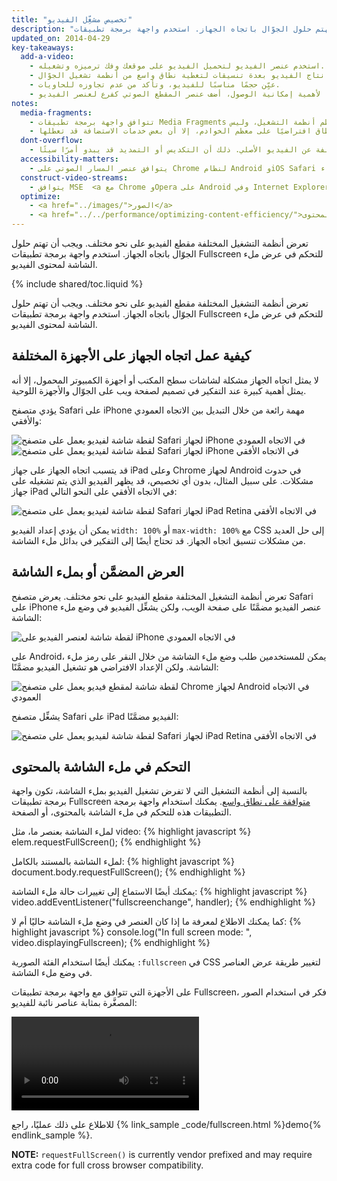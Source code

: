 ```yaml
---
title: "تخصيص مشغِّل الفيديو"
description: "تعرض أنظمة التشغيل المختلفة مقطع الفيديو على نحو مختلف. ويجب أن تهتم حلول الجوّال باتجاه الجهاز. استخدم واجهة برمجة تطبيقات Fullscreen للتحكم في عرض ملء الشاشة لمحتوى الفيديو."
updated_on: 2014-04-29
key-takeaways:
  add-a-video:
    - استخدم عنصر الفيديو لتحميل الفيديو على موقعك وفك ترميزه وتشغيله.
    - اهتم بإنتاج الفيديو بعدة تنسيقات لتغطية نطاق واسع من أنظمة تشغيل الجوّال.
    - عيِّن حجمًا مناسبًا للفيديو، وتأكد من عدم تجاوزه للحاويات.
    - نظرًا لأهمية إمكانية الوصول، أضف عنصر المقطع الصوتي كفرع لعنصر الفيديو.
notes:
  media-fragments:
    - تتوافق واجهة برمجة تطبيقات Media Fragments مع معظم أنظمة التشغيل، وليس iOS.
    - تأكد من أن طلبات النطاق متوافقة مع خادمك. يتم تمكين طلبات النطاق افتراضيًا على معظم الخوادم، إلا أن بعض خدمات الاستضافة قد تعطلها.
  dont-overflow:
    - لا تفرض حجمًا للعنصر قد يؤدي إلى نسبة عرض إلى ارتفاع مختلفة عن الفيديو الأصلي. ذلك أن التكديس أو التمديد قد يبدو أمرًا سيئًا.
  accessibility-matters:
    - يتوافق عنصر المسار الصوتي على Chrome لنظام Android وiOS Safari وجميع المتصفحات الحالية على سطح المكتب باستثناء Firefox (راجع <a href="http://caniuse.com/track" title="حالة التوافق مع عنصر المسار الصوتي">caniuse.com/track</a>). هناك عدة ترميزات بوليفيل متاحة كذلك. نوصي باستخدام <a href='//www.delphiki.com/html5/playr/' title='Playr track element polyfill'>Playr</a> أو <a href='//captionatorjs.com/' title='Captionator track'>Captionator</a>.
  construct-video-streams:
    - يتوافق MSE  <a مع Chrome وOpera على Android وفي Internet Explorer 11 وChrome لجهاز سطح المكتب، مع تخطيط الدعم لـ href='http://wiki.mozilla.org/Platform/MediaSourceExtensions' title='Firefox Media Source Extensions implementation timeline'>Firefox</a>.
  optimize:
    - <a href="../images/">الصور</a>
    - <a href="../../performance/optimizing-content-efficiency/">تحسين كفاءة المحتوى</a>
---
```


<p class="intro">
  تعرض أنظمة التشغيل المختلفة مقطع الفيديو على نحو مختلف. ويجب أن تهتم حلول الجوّال باتجاه الجهاز. استخدم واجهة برمجة تطبيقات Fullscreen للتحكم في عرض ملء الشاشة لمحتوى الفيديو.
</p>

{% include shared/toc.liquid %}


تعرض أنظمة التشغيل المختلفة مقطع الفيديو على نحو مختلف. ويجب أن تهتم حلول الجوّال باتجاه الجهاز. استخدم واجهة برمجة تطبيقات Fullscreen للتحكم في عرض ملء الشاشة لمحتوى الفيديو.

## كيفية عمل اتجاه الجهاز على الأجهزة المختلفة

لا يمثل اتجاه الجهاز مشكلة لشاشات سطح المكتب أو أجهزة الكمبيوتر المحمول، إلا أنه يمثل أهمية كبيرة عند التفكير في تصميم لصفحة ويب على الجوّال والأجهزة اللوحية.

يؤدي متصفح Safari على iPhone مهمة رائعة من خلال التبديل بين الاتجاه العمودي والأفقي:

<div class="mdl-grid">
    <img class="mdl-cell mdl-cell--6--col" alt="لقطة شاشة لفيديو يعمل على متصفح Safari لجهاز iPhone في الاتجاه العمودي" src="images/iPhone-video-playing-portrait.png">
    <img class="mdl-cell mdl-cell--6--col" alt="لقطة شاشة لفيديو يعمل على متصفح Safari لجهاز iPhone في الاتجاه الأفقي" src="images/iPhone-video-playing-landscape.png">
</div>

قد يتسبب اتجاه الجهاز على جهاز iPad وعلى Chrome لجهاز Android في حدوث مشكلات.
على سبيل المثال، بدون أي تخصيص، قد يظهر الفيديو الذي يتم تشغيله على جهاز iPad في الاتجاه الأفقي على النحو التالي:

<img class="center" alt="لقطة شاشة لفيديو يعمل على متصفح Safari لجهاز iPad Retina في الاتجاه الأفقي"
src="images/iPad-Retina-landscape-video-playing.png">

يمكن أن يؤدي إعداد الفيديو `width: 100%` أو `max-width: 100%` مع CSS إلى حل العديد من مشكلات تنسيق اتجاه الجهاز. قد تحتاج أيضًا إلى التفكير في بدائل ملء الشاشة.

## العرض المضمَّن أو بملء الشاشة

تعرض أنظمة التشغيل المختلفة مقطع الفيديو على نحو مختلف. يعرض متصفح Safari على iPhone عنصر الفيديو مضمَّنًا على صفحة الويب، ولكن يشغِّل الفيديو في وضع ملء الشاشة:

<img class="center" alt="لقطة شاشة لعنصر الفيديو على iPhone في الاتجاه العمودي" src="images/iPhone-video-with-poster.png">

على Android، يمكن للمستخدمين طلب وضع ملء الشاشة من خلال النقر على رمز ملء الشاشة. ولكن الإعداد الافتراضي هو تشغيل الفيديو مضمَّنًا:

<img class="center" alt="لقطة شاشة لمقطع فيديو يعمل على متصفح Chrome لجهاز Android في الاتجاه العمودي" src="images/Chrome-Android-video-playing-portrait-3x5.png">

يشغِّل متصفح Safari على iPad الفيديو مضمَّنًا:

<img class="center" alt="لقطة شاشة لفيديو يعمل على متصفح Safari لجهاز iPad Retina في الاتجاه الأفقي" src="images/iPad-Retina-landscape-video-playing.png">

## التحكم في ملء الشاشة بالمحتوى

بالنسبة إلى أنظمة التشغيل التي لا تفرض تشغيل الفيديو بملء الشاشة، تكون واجهة برمجة تطبيقات Fullscreen [متوافقة على نطاق واسع](//caniuse.com/fullscreen). يمكنك استخدام واجهة برمجة التطبيقات هذه للتحكم في ملء الشاشة بالمحتوى، أو الصفحة.

لملء الشاشة بعنصر ما، مثل video:
{% highlight javascript %}
elem.requestFullScreen();
{% endhighlight %}

لملء الشاشة بالمستند بالكامل:
{% highlight javascript %}
document.body.requestFullScreen();
{% endhighlight %}

يمكنك أيضًا الاستماع إلى تغييرات حالة ملء الشاشة:
{% highlight javascript %}
video.addEventListener("fullscreenchange", handler);
{% endhighlight %}

كما يمكنك الاطلاع لمعرفة ما إذا كان العنصر في وضع ملء الشاشة حاليًا أم لا:
{% highlight javascript %}
console.log("In full screen mode: ", video.displayingFullscreen);
{% endhighlight %}

يمكنك أيضًا استخدام الفئة الصورية `:fullscreen` في CSS لتغيير طريقة عرض العناصر في وضع ملء الشاشة.

على الأجهزة التي تتوافق مع واجهة برمجة تطبيقات Fullscreen، فكر في استخدام الصور المصغَّرة بمثابة عناصر نائبة للفيديو:

<video autoplay loop class="center">
  <source src="video/fullscreen.webm" type="video/webm">
  <source src="video/fullscreen.mp4" type="video/mp4">
     <p>هذا المتصفح ليس متوافقًا مع عنصر الفيديو.</p>
</video>

للاطلاع على ذلك عمليًا، راجع {% link_sample _code/fullscreen.html %}demo{% endlink_sample %}.

**NOTE:** `requestFullScreen()` is currently vendor prefixed and may require
extra code for full cross browser compatibility.




